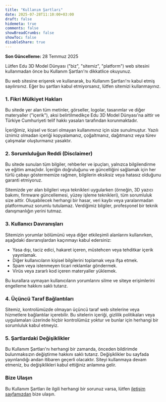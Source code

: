 ```yaml
---
title: "Kullanım Şartları"
date: 2025-07-28T11:10:00+03:00
draft: false
hidemeta: true
comments: false
showBreadCrumbs: false
showToc: false
disableShare: true
---
```


**Son Güncelleme:** 28 Temmuz 2025

Lütfen Edu 3D Model Dünyası ("biz", "sitemiz", "platform") web sitesini kullanmadan önce bu Kullanım Şartları'nı dikkatlice okuyunuz.

Bu web sitesine erişerek ve kullanarak, bu Kullanım Şartları'nı kabul etmiş sayılırsınız. Eğer bu şartları kabul etmiyorsanız, lütfen sitemizi kullanmayınız.

### 1. Fikri Mülkiyet Hakları

Bu sitede yer alan tüm metinler, görseller, logolar, tasarımlar ve diğer materyaller ("içerik"), aksi belirtilmedikçe Edu 3D Model Dünyası'na aittir ve Türkiye Cumhuriyeti telif hakkı yasaları tarafından korunmaktadır.

İçeriğimiz, kişisel ve ticari olmayan kullanımınız için size sunulmuştur. Yazılı iznimiz olmadan içeriği kopyalamanız, çoğaltmanız, dağıtmanız veya türev çalışmalar oluşturmanız yasaktır.

### 2. Sorumluluğun Reddi (Disclaimer)

Bu sitede sunulan tüm bilgiler, rehberler ve ipuçları, yalnızca bilgilendirme ve eğitim amaçlıdır. İçeriğin doğruluğunu ve güncelliğini sağlamak için her türlü çabayı göstermemize rağmen, bilgilerin eksiksiz veya hatasız olduğunu garanti etmiyoruz.

Sitemizde yer alan bilgileri veya teknikleri uygularken (örneğin, 3D yazıcı bakımı, firmware güncellemesi, yüzey işleme teknikleri), tüm sorumluluk size aittir. Oluşabilecek herhangi bir hasar, veri kaybı veya yaralanmadan platformumuz sorumlu tutulamaz. Verdiğimiz bilgiler, profesyonel bir teknik danışmanlığın yerini tutmaz.

### 3. Kullanıcı Davranışları

Sitemizin yorumlar bölümünü veya diğer etkileşimli alanlarını kullanırken, aşağıdaki davranışlardan kaçınmayı kabul edersiniz:

*   Yasa dışı, taciz edici, hakaret içeren, müstehcen veya tehditkar içerik yayınlamak.
*   Diğer kullanıcıların kişisel bilgilerini toplamak veya ifşa etmek.
*   Spam veya istenmeyen ticari reklamlar göndermek.
*   Virüs veya zararlı kod içeren materyaller yüklemek.

Bu kurallara uymayan kullanıcıların yorumlarını silme ve siteye erişimlerini engelleme hakkını saklı tutarız.

### 4. Üçüncü Taraf Bağlantıları

Sitemiz, kontrolümüzde olmayan üçüncü taraf web sitelerine veya hizmetlere bağlantılar içerebilir. Bu sitelerin içeriği, gizlilik politikaları veya uygulamaları üzerinde hiçbir kontrolümüz yoktur ve bunlar için herhangi bir sorumluluk kabul etmeyiz.

### 5. Şartlardaki Değişiklikler

Bu Kullanım Şartları'nı herhangi bir zamanda, önceden bildirimde bulunmaksızın değiştirme hakkını saklı tutarız. Değişiklikler bu sayfada yayınlandığı andan itibaren geçerli olacaktır. Siteyi kullanmaya devam etmeniz, bu değişiklikleri kabul ettiğiniz anlamına gelir.

### Bize Ulaşın

Bu Kullanım Şartları ile ilgili herhangi bir sorunuz varsa, lütfen [iletişim sayfamızdan](/iletisim/) bize ulaşın.